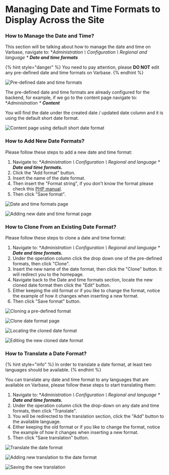 # Managing Date and Time Formats to Display Across the Site

### How to Manage the Date and Time?

This section will be talking about how to manage the date and time on Varbase, navigate to: **Administration \ Configuration \ Regional and language \** _**Date and time formats**_

{% hint style="danger" %}
You need to pay attention, please **DO NOT** edit any pre-defined date and time formats on Varbase.
{% endhint %}

![Pre-defined date and time formats](../../.gitbook/assets/image%20%2826%29.png)

The pre-defined date and time formats are already configured for the backend, for example, if we go to the content page navigate to: **Administration \** _**Content**_

You will find the date under the created date /  updated date column and it is using the default short date format.

![Content page using default short date format](../../.gitbook/assets/image%20%2815%29.png)

### How to Add New Date Formats?

Please follow these steps to add a new date and time format:

1. Navigate to: **Administration \ Configuration \ Regional and language \** _**Date and time formats.**_
2. Click the "Add format" button.
3. Insert the name of the date format.
4. Then insert the "Format string", if you don't know the format please check this [PHP manual](https://www.php.net/manual/en/function.date.php).
5. Then click "Save format".

![Date and time formats page](../../.gitbook/assets/image%20%2816%29.png)

![Adding new date and time format page](../../.gitbook/assets/image%20%2821%29.png)

### **How to Clone From an Existing Date Format?**

Please follow these steps to clone a date and time format:

1. Navigate to: **Administration \ Configuration \ Regional and language \** _**Date and time formats.**_
2. Under the operation column click the drop down one of the pre-defined formats, then click "Clone".
3. Insert the new name of the date format, then click the "Clone" button. It will redirect you to the homepage.
4. Navigate back to the Date and time formats section, locate the new cloned date format then click the "Edit" button.
5. Either keeping the old format or if you like to change the format, notice the example of how it changes when inserting a new format.
6. Then click "Save format" button.

![Cloning a pre-defined format](../../.gitbook/assets/image%20%2819%29.png)

![Clone date format page](../../.gitbook/assets/image%20%2824%29.png)

![Locating the cloned date format](../../.gitbook/assets/image%20%2827%29.png)

![Editing the new cloned date format](../../.gitbook/assets/image%20%2831%29.png)

### How to Translate a Date Format?

{% hint style="info" %}
In order to translate a date format, at least two languages should be available.
{% endhint %}

You can translate any date and time format to any languages that are available on Varbase, please follow these steps to start translating them:

1. Navigate to: **Administration \ Configuration \ Regional and language \** _**Date and time formats.**_
2. Under the operation column click the drop-down on any date and time formats, then click "Translate".
3. You will be redirected to the translation section, click the "Add" button to the available language.
4.  Either keeping the old format or if you like to change the format, notice the example of how it changes when inserting a new format.
5. Then click "Save translation" button.

![Translate the date format](../../.gitbook/assets/image%20%2829%29.png)

![Adding new translation to the date format](../../.gitbook/assets/image%20%2828%29.png)

![Saving the new translation](../../.gitbook/assets/image%20%2830%29.png)

